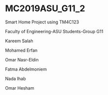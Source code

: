 # MC2019ASU_G11_2

Smart Home Project using TM4C123 

Faculty of Engineering-ASU Students-Group G11 

Kareem Salah 


Mohamed Erfan


Omar Nasr-Eldin


Fatma Abdelmoniem


Nada Ihab


Omar Hesham

